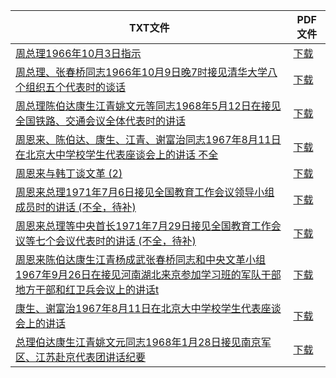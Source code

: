 | TXT文件 | PDF文件 |
| ------- | ------- |
| [周总理1966年10月3日指示](D%20%E5%91%A8%E6%81%A9%E6%9D%A5%E6%80%BB%E7%90%86/%E5%91%A8%E6%80%BB%E7%90%861966%E5%B9%B410%E6%9C%883%E6%97%A5%E6%8C%87%E7%A4%BA.txt) | [下载](D%20%E5%91%A8%E6%81%A9%E6%9D%A5%E6%80%BB%E7%90%86/%E5%91%A8%E6%80%BB%E7%90%861966%E5%B9%B410%E6%9C%883%E6%97%A5%E6%8C%87%E7%A4%BA.pdf) |
| [周总理、张春桥同志1966年10月9日晚7时接见清华大学八个组织五个代表时的谈话](D%20%E5%91%A8%E6%81%A9%E6%9D%A5%E6%80%BB%E7%90%86/%E5%91%A8%E6%80%BB%E7%90%86%E3%80%81%E5%BC%A0%E6%98%A5%E6%A1%A5%E5%90%8C%E5%BF%971966%E5%B9%B410%E6%9C%889%E6%97%A5%E6%99%9A7%E6%97%B6%E6%8E%A5%E8%A7%81%E6%B8%85%E5%8D%8E%E5%A4%A7%E5%AD%A6%E5%85%AB%E4%B8%AA%E7%BB%84%E7%BB%87%E4%BA%94%E4%B8%AA%E4%BB%A3%E8%A1%A8%E6%97%B6%E7%9A%84%E8%B0%88%E8%AF%9D.txt) | [下载](D%20%E5%91%A8%E6%81%A9%E6%9D%A5%E6%80%BB%E7%90%86/%E5%91%A8%E6%80%BB%E7%90%86%E3%80%81%E5%BC%A0%E6%98%A5%E6%A1%A5%E5%90%8C%E5%BF%971966%E5%B9%B410%E6%9C%889%E6%97%A5%E6%99%9A7%E6%97%B6%E6%8E%A5%E8%A7%81%E6%B8%85%E5%8D%8E%E5%A4%A7%E5%AD%A6%E5%85%AB%E4%B8%AA%E7%BB%84%E7%BB%87%E4%BA%94%E4%B8%AA%E4%BB%A3%E8%A1%A8%E6%97%B6%E7%9A%84%E8%B0%88%E8%AF%9D.pdf) |
| [周总理陈伯达康生江青姚文元等同志1968年5月12日在接见全国铁路、交通会议全体代表时的讲话](D%20%E5%91%A8%E6%81%A9%E6%9D%A5%E6%80%BB%E7%90%86/%E5%91%A8%E6%80%BB%E7%90%86%E9%99%88%E4%BC%AF%E8%BE%BE%E5%BA%B7%E7%94%9F%E6%B1%9F%E9%9D%92%E5%A7%9A%E6%96%87%E5%85%83%E7%AD%89%E5%90%8C%E5%BF%971968%E5%B9%B45%E6%9C%8812%E6%97%A5%E5%9C%A8%E6%8E%A5%E8%A7%81%E5%85%A8%E5%9B%BD%E9%93%81%E8%B7%AF%E3%80%81%E4%BA%A4%E9%80%9A%E4%BC%9A%E8%AE%AE%E5%85%A8%E4%BD%93%E4%BB%A3%E8%A1%A8%E6%97%B6%E7%9A%84%E8%AE%B2%E8%AF%9D.txt) | [下载](D%20%E5%91%A8%E6%81%A9%E6%9D%A5%E6%80%BB%E7%90%86/%E5%91%A8%E6%80%BB%E7%90%86%E9%99%88%E4%BC%AF%E8%BE%BE%E5%BA%B7%E7%94%9F%E6%B1%9F%E9%9D%92%E5%A7%9A%E6%96%87%E5%85%83%E7%AD%89%E5%90%8C%E5%BF%971968%E5%B9%B45%E6%9C%8812%E6%97%A5%E5%9C%A8%E6%8E%A5%E8%A7%81%E5%85%A8%E5%9B%BD%E9%93%81%E8%B7%AF%E3%80%81%E4%BA%A4%E9%80%9A%E4%BC%9A%E8%AE%AE%E5%85%A8%E4%BD%93%E4%BB%A3%E8%A1%A8%E6%97%B6%E7%9A%84%E8%AE%B2%E8%AF%9D.pdf) |
| [周恩来、陈伯达、康生、江青、谢富治同志1967年8月11日在北京大中学校学生代表座谈会上的讲话 不全](D%20%E5%91%A8%E6%81%A9%E6%9D%A5%E6%80%BB%E7%90%86/%E5%91%A8%E6%81%A9%E6%9D%A5%E3%80%81%E9%99%88%E4%BC%AF%E8%BE%BE%E3%80%81%E5%BA%B7%E7%94%9F%E3%80%81%E6%B1%9F%E9%9D%92%E3%80%81%E8%B0%A2%E5%AF%8C%E6%B2%BB%E5%90%8C%E5%BF%971967%E5%B9%B48%E6%9C%8811%E6%97%A5%E5%9C%A8%E5%8C%97%E4%BA%AC%E5%A4%A7%E4%B8%AD%E5%AD%A6%E6%A0%A1%E5%AD%A6%E7%94%9F%E4%BB%A3%E8%A1%A8%E5%BA%A7%E8%B0%88%E4%BC%9A%E4%B8%8A%E7%9A%84%E8%AE%B2%E8%AF%9D%20%E4%B8%8D%E5%85%A8.txt) | [下载](D%20%E5%91%A8%E6%81%A9%E6%9D%A5%E6%80%BB%E7%90%86/%E5%91%A8%E6%81%A9%E6%9D%A5%E3%80%81%E9%99%88%E4%BC%AF%E8%BE%BE%E3%80%81%E5%BA%B7%E7%94%9F%E3%80%81%E6%B1%9F%E9%9D%92%E3%80%81%E8%B0%A2%E5%AF%8C%E6%B2%BB%E5%90%8C%E5%BF%971967%E5%B9%B48%E6%9C%8811%E6%97%A5%E5%9C%A8%E5%8C%97%E4%BA%AC%E5%A4%A7%E4%B8%AD%E5%AD%A6%E6%A0%A1%E5%AD%A6%E7%94%9F%E4%BB%A3%E8%A1%A8%E5%BA%A7%E8%B0%88%E4%BC%9A%E4%B8%8A%E7%9A%84%E8%AE%B2%E8%AF%9D%20%E4%B8%8D%E5%85%A8.pdf) |
| [周恩来与韩丁谈文革 (2)](D%20%E5%91%A8%E6%81%A9%E6%9D%A5%E6%80%BB%E7%90%86/%E5%91%A8%E6%81%A9%E6%9D%A5%E4%B8%8E%E9%9F%A9%E4%B8%81%E8%B0%88%E6%96%87%E9%9D%A9%20%282%29.txt) | [下载](D%20%E5%91%A8%E6%81%A9%E6%9D%A5%E6%80%BB%E7%90%86/%E5%91%A8%E6%81%A9%E6%9D%A5%E4%B8%8E%E9%9F%A9%E4%B8%81%E8%B0%88%E6%96%87%E9%9D%A9%20%282%29.pdf) |
| [周恩来总理1971年7月6日接见全国教育工作会议领导小组成员时的讲话 (不全，待补)](D%20%E5%91%A8%E6%81%A9%E6%9D%A5%E6%80%BB%E7%90%86/%E5%91%A8%E6%81%A9%E6%9D%A5%E6%80%BB%E7%90%861971%E5%B9%B47%E6%9C%886%E6%97%A5%E6%8E%A5%E8%A7%81%E5%85%A8%E5%9B%BD%E6%95%99%E8%82%B2%E5%B7%A5%E4%BD%9C%E4%BC%9A%E8%AE%AE%E9%A2%86%E5%AF%BC%E5%B0%8F%E7%BB%84%E6%88%90%E5%91%98%E6%97%B6%E7%9A%84%E8%AE%B2%E8%AF%9D%20%28%E4%B8%8D%E5%85%A8%EF%BC%8C%E5%BE%85%E8%A1%A5%29.txt) | [下载](D%20%E5%91%A8%E6%81%A9%E6%9D%A5%E6%80%BB%E7%90%86/%E5%91%A8%E6%81%A9%E6%9D%A5%E6%80%BB%E7%90%861971%E5%B9%B47%E6%9C%886%E6%97%A5%E6%8E%A5%E8%A7%81%E5%85%A8%E5%9B%BD%E6%95%99%E8%82%B2%E5%B7%A5%E4%BD%9C%E4%BC%9A%E8%AE%AE%E9%A2%86%E5%AF%BC%E5%B0%8F%E7%BB%84%E6%88%90%E5%91%98%E6%97%B6%E7%9A%84%E8%AE%B2%E8%AF%9D%20%28%E4%B8%8D%E5%85%A8%EF%BC%8C%E5%BE%85%E8%A1%A5%29.pdf) |
| [周恩来总理等中央首长1971年7月29日接见全国教育工作会议等七个会议代表时的讲话 (不全，待补)](D%20%E5%91%A8%E6%81%A9%E6%9D%A5%E6%80%BB%E7%90%86/%E5%91%A8%E6%81%A9%E6%9D%A5%E6%80%BB%E7%90%86%E7%AD%89%E4%B8%AD%E5%A4%AE%E9%A6%96%E9%95%BF1971%E5%B9%B47%E6%9C%8829%E6%97%A5%E6%8E%A5%E8%A7%81%E5%85%A8%E5%9B%BD%E6%95%99%E8%82%B2%E5%B7%A5%E4%BD%9C%E4%BC%9A%E8%AE%AE%E7%AD%89%E4%B8%83%E4%B8%AA%E4%BC%9A%E8%AE%AE%E4%BB%A3%E8%A1%A8%E6%97%B6%E7%9A%84%E8%AE%B2%E8%AF%9D%20%28%E4%B8%8D%E5%85%A8%EF%BC%8C%E5%BE%85%E8%A1%A5%29.txt) | [下载](D%20%E5%91%A8%E6%81%A9%E6%9D%A5%E6%80%BB%E7%90%86/%E5%91%A8%E6%81%A9%E6%9D%A5%E6%80%BB%E7%90%86%E7%AD%89%E4%B8%AD%E5%A4%AE%E9%A6%96%E9%95%BF1971%E5%B9%B47%E6%9C%8829%E6%97%A5%E6%8E%A5%E8%A7%81%E5%85%A8%E5%9B%BD%E6%95%99%E8%82%B2%E5%B7%A5%E4%BD%9C%E4%BC%9A%E8%AE%AE%E7%AD%89%E4%B8%83%E4%B8%AA%E4%BC%9A%E8%AE%AE%E4%BB%A3%E8%A1%A8%E6%97%B6%E7%9A%84%E8%AE%B2%E8%AF%9D%20%28%E4%B8%8D%E5%85%A8%EF%BC%8C%E5%BE%85%E8%A1%A5%29.pdf) |
| [周恩来陈伯达康生江青杨成武张春桥同志和中央文革小组1967年9月26日在接见河南湖北来京参加学习班的军队干部地方干部和红卫兵会议上的讲话t](D%20%E5%91%A8%E6%81%A9%E6%9D%A5%E6%80%BB%E7%90%86/%E5%91%A8%E6%81%A9%E6%9D%A5%E9%99%88%E4%BC%AF%E8%BE%BE%E5%BA%B7%E7%94%9F%E6%B1%9F%E9%9D%92%E6%9D%A8%E6%88%90%E6%AD%A6%E5%BC%A0%E6%98%A5%E6%A1%A5%E5%90%8C%E5%BF%97%E5%92%8C%E4%B8%AD%E5%A4%AE%E6%96%87%E9%9D%A9%E5%B0%8F%E7%BB%841967%E5%B9%B49%E6%9C%8826%E6%97%A5%E5%9C%A8%E6%8E%A5%E8%A7%81%E6%B2%B3%E5%8D%97%E6%B9%96%E5%8C%97%E6%9D%A5%E4%BA%AC%E5%8F%82%E5%8A%A0%E5%AD%A6%E4%B9%A0%E7%8F%AD%E7%9A%84%E5%86%9B%E9%98%9F%E5%B9%B2%E9%83%A8%E5%9C%B0%E6%96%B9%E5%B9%B2%E9%83%A8%E5%92%8C%E7%BA%A2%E5%8D%AB%E5%85%B5%E4%BC%9A%E8%AE%AE%E4%B8%8A%E7%9A%84%E8%AE%B2%E8%AF%9Dt.txt) | [下载](D%20%E5%91%A8%E6%81%A9%E6%9D%A5%E6%80%BB%E7%90%86/%E5%91%A8%E6%81%A9%E6%9D%A5%E9%99%88%E4%BC%AF%E8%BE%BE%E5%BA%B7%E7%94%9F%E6%B1%9F%E9%9D%92%E6%9D%A8%E6%88%90%E6%AD%A6%E5%BC%A0%E6%98%A5%E6%A1%A5%E5%90%8C%E5%BF%97%E5%92%8C%E4%B8%AD%E5%A4%AE%E6%96%87%E9%9D%A9%E5%B0%8F%E7%BB%841967%E5%B9%B49%E6%9C%8826%E6%97%A5%E5%9C%A8%E6%8E%A5%E8%A7%81%E6%B2%B3%E5%8D%97%E6%B9%96%E5%8C%97%E6%9D%A5%E4%BA%AC%E5%8F%82%E5%8A%A0%E5%AD%A6%E4%B9%A0%E7%8F%AD%E7%9A%84%E5%86%9B%E9%98%9F%E5%B9%B2%E9%83%A8%E5%9C%B0%E6%96%B9%E5%B9%B2%E9%83%A8%E5%92%8C%E7%BA%A2%E5%8D%AB%E5%85%B5%E4%BC%9A%E8%AE%AE%E4%B8%8A%E7%9A%84%E8%AE%B2%E8%AF%9Dt.pdf) |
| [康生、谢富治1967年8月11日在北京大中学校学生代表座谈会上的讲话](D%20%E5%91%A8%E6%81%A9%E6%9D%A5%E6%80%BB%E7%90%86/%E5%BA%B7%E7%94%9F%E3%80%81%E8%B0%A2%E5%AF%8C%E6%B2%BB1967%E5%B9%B48%E6%9C%8811%E6%97%A5%E5%9C%A8%E5%8C%97%E4%BA%AC%E5%A4%A7%E4%B8%AD%E5%AD%A6%E6%A0%A1%E5%AD%A6%E7%94%9F%E4%BB%A3%E8%A1%A8%E5%BA%A7%E8%B0%88%E4%BC%9A%E4%B8%8A%E7%9A%84%E8%AE%B2%E8%AF%9D.txt) | [下载](D%20%E5%91%A8%E6%81%A9%E6%9D%A5%E6%80%BB%E7%90%86/%E5%BA%B7%E7%94%9F%E3%80%81%E8%B0%A2%E5%AF%8C%E6%B2%BB1967%E5%B9%B48%E6%9C%8811%E6%97%A5%E5%9C%A8%E5%8C%97%E4%BA%AC%E5%A4%A7%E4%B8%AD%E5%AD%A6%E6%A0%A1%E5%AD%A6%E7%94%9F%E4%BB%A3%E8%A1%A8%E5%BA%A7%E8%B0%88%E4%BC%9A%E4%B8%8A%E7%9A%84%E8%AE%B2%E8%AF%9D.pdf) |
| [总理伯达康生江青姚文元同志1968年1月28日接见南京军区、江苏赴京代表团讲话纪要](D%20%E5%91%A8%E6%81%A9%E6%9D%A5%E6%80%BB%E7%90%86/%E6%80%BB%E7%90%86%E4%BC%AF%E8%BE%BE%E5%BA%B7%E7%94%9F%E6%B1%9F%E9%9D%92%E5%A7%9A%E6%96%87%E5%85%83%E5%90%8C%E5%BF%971968%E5%B9%B41%E6%9C%8828%E6%97%A5%E6%8E%A5%E8%A7%81%E5%8D%97%E4%BA%AC%E5%86%9B%E5%8C%BA%E3%80%81%E6%B1%9F%E8%8B%8F%E8%B5%B4%E4%BA%AC%E4%BB%A3%E8%A1%A8%E5%9B%A2%E8%AE%B2%E8%AF%9D%E7%BA%AA%E8%A6%81.txt) | [下载](D%20%E5%91%A8%E6%81%A9%E6%9D%A5%E6%80%BB%E7%90%86/%E6%80%BB%E7%90%86%E4%BC%AF%E8%BE%BE%E5%BA%B7%E7%94%9F%E6%B1%9F%E9%9D%92%E5%A7%9A%E6%96%87%E5%85%83%E5%90%8C%E5%BF%971968%E5%B9%B41%E6%9C%8828%E6%97%A5%E6%8E%A5%E8%A7%81%E5%8D%97%E4%BA%AC%E5%86%9B%E5%8C%BA%E3%80%81%E6%B1%9F%E8%8B%8F%E8%B5%B4%E4%BA%AC%E4%BB%A3%E8%A1%A8%E5%9B%A2%E8%AE%B2%E8%AF%9D%E7%BA%AA%E8%A6%81.pdf) |
